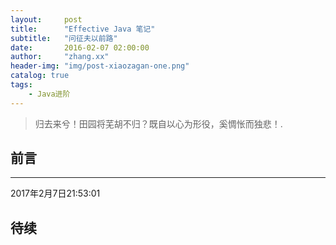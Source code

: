 ```yaml
---
layout:     post
title:      "Effective Java 笔记"
subtitle:   "问征夫以前路"
date:       2016-02-07 02:00:00
author:     "zhang.xx"
header-img: "img/post-xiaozagan-one.png"
catalog: true
tags:
    - Java进阶
---
```


> 归去来兮！田园将芜胡不归？既自以心为形役，奚惆怅而独悲！.

##  前言
---

2017年2月7日21:53:01 

## 待续
